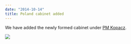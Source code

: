 ```yaml
---
date: "2014-10-14"
title: Poland cabinet added
---
```


We have added the newly formed cabinet under [PM Kopacz](http://dev.parlgov.org/data/pol/cabinet-party/2014-09-22/).

![](/images/parliament-germany.jpg)
